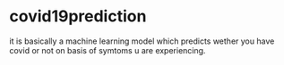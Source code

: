 # covid19prediction
it is basically a machine learning model which predicts wether you have covid or not on basis of symtoms u are experiencing.
